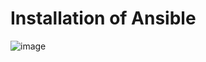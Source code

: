 # Installation of Ansible 
![image](https://user-images.githubusercontent.com/49730521/89103522-1e4b6e00-d430-11ea-939e-8d167e96aa28.png)



